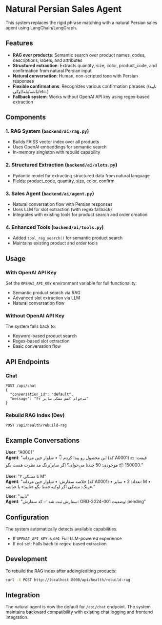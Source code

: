# Natural Persian Sales Agent

This system replaces the rigid phrase matching with a natural Persian sales agent using LangChain/LangGraph.

## Features

- **RAG over products**: Semantic search over product names, codes, descriptions, labels, and attributes
- **Structured extraction**: Extracts quantity, size, color, product_code, and confirmation from natural Persian input
- **Natural conversation**: Human, non-scripted tone with Persian responses
- **Flexible confirmations**: Recognizes various confirmation phrases (تایید/باشه/بله/اوکی/etc.)
- **Fallback system**: Works without OpenAI API key using regex-based extraction

## Components

### 1. RAG System (`backend/ai/rag.py`)
- Builds FAISS vector index over all products
- Uses OpenAI embeddings for semantic search
- In-memory singleton with rebuild capability

### 2. Structured Extraction (`backend/ai/slots.py`)
- Pydantic model for extracting structured data from natural language
- Fields: product_code, quantity, size, color, confirm

### 3. Sales Agent (`backend/ai/agent.py`)
- Natural conversation flow with Persian responses
- Uses LLM for slot extraction (with regex fallback)
- Integrates with existing tools for product search and order creation

### 4. Enhanced Tools (`backend/ai/tools.py`)
- Added `tool_rag_search()` for semantic product search
- Maintains existing product and order tools

## Usage

### With OpenAI API Key
Set the `OPENAI_API_KEY` environment variable for full functionality:
- Semantic product search via RAG
- Advanced slot extraction via LLM
- Natural conversation flow

### Without OpenAI API Key
The system falls back to:
- Keyword-based product search
- Regex-based slot extraction
- Basic conversation flow

## API Endpoints

### Chat
```
POST /api/chat
{
  "conversation_id": "default",
  "message": "می‌خوام کفش مشکی سایز ۴۲"
}
```

### Rebuild RAG Index (Dev)
```
POST /api/health/rebuild-rag
```

## Example Conversations

**User**: "A0001"  
**Agent**: "این محصول رو پیدا کردم 👇 • شلوار جین مردانه (کد A0001) 💵 قیمت: 150000 📦 موجودی: 50 چندتا می‌خوای؟ اگر سایز/رنگ مد نظرت هست بگو."

**User**: "۲ تا مشکی M"  
**Agent**: "خلاصه سفارش: • شلوار جین مردانه (کد A0001) • تعداد: 2 • سایز: M • رنگ: مشکی اگر اوکیه فقط بگو «تایید» یا «باشه»."

**User**: "تایید"  
**Agent**: "سفارش ثبت شد ✅ کد سفارش: ORD-2024-001 وضعیت: pending"

## Configuration

The system automatically detects available capabilities:
- If `OPENAI_API_KEY` is set: Full LLM-powered experience
- If not set: Falls back to regex-based extraction

## Development

To rebuild the RAG index after adding/editing products:
```bash
curl -X POST http://localhost:8000/api/health/rebuild-rag
```

## Integration

The natural agent is now the default for `/api/chat` endpoint. The system maintains backward compatibility with existing chat logging and frontend integration.
